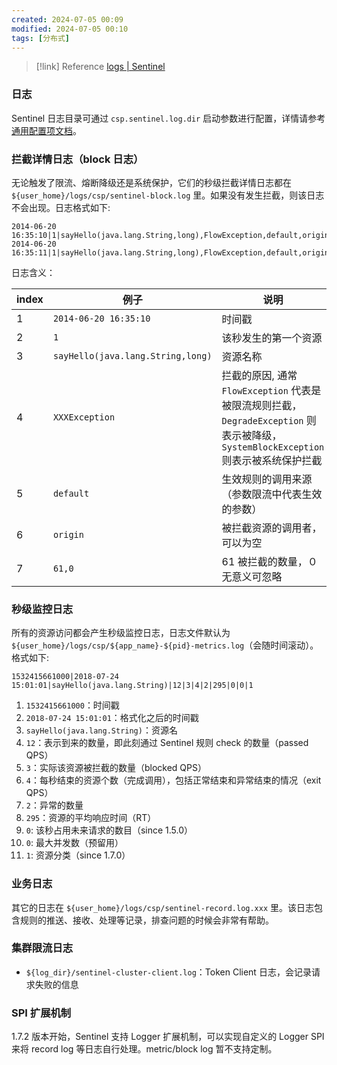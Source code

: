 ```yaml
---
created: 2024-07-05 00:09
modified: 2024-07-05 00:10
tags: [分布式]
---
```


> [!link] Reference
> [logs | Sentinel](https://sentinelguard.io/zh-cn/docs/logs.html)

### 日志

Sentinel 日志目录可通过 `csp.sentinel.log.dir` 启动参数进行配置，详情请参考 [通用配置项文档](https://sentinelguard.io/zh-cn/docs/general-configuration.html)。

### 拦截详情日志（block 日志）

无论触发了限流、熔断降级还是系统保护，它们的秒级拦截详情日志都在 `${user_home}/logs/csp/sentinel-block.log` 里。如果没有发生拦截，则该日志不会出现。日志格式如下:

```
2014-06-20 16:35:10|1|sayHello(java.lang.String,long),FlowException,default,origin|61,0
2014-06-20 16:35:11|1|sayHello(java.lang.String,long),FlowException,default,origin|1,0
```

日志含义：

| index | 例子 | 说明 |
| --- | --- | --- |
| 1 | `2014-06-20 16:35:10` | 时间戳 |
| 2 | `1` | 该秒发生的第一个资源 |
| 3 | `sayHello(java.lang.String,long)` | 资源名称 |
| 4 | `XXXException` | 拦截的原因, 通常 `FlowException` 代表是被限流规则拦截，`DegradeException` 则表示被降级，`SystemBlockException` 则表示被系统保护拦截 |
| 5 | `default` | 生效规则的调用来源（参数限流中代表生效的参数） |
| 6 | `origin` | 被拦截资源的调用者，可以为空 |
| 7 | `61,0` | 61 被拦截的数量，０无意义可忽略 |

### 秒级监控日志

所有的资源访问都会产生秒级监控日志，日志文件默认为 `${user_home}/logs/csp/${app_name}-${pid}-metrics.log`（会随时间滚动）。格式如下:

```
1532415661000|2018-07-24 15:01:01|sayHello(java.lang.String)|12|3|4|2|295|0|0|1
```

1.  `1532415661000`：时间戳
2.  `2018-07-24 15:01:01`：格式化之后的时间戳
3.  `sayHello(java.lang.String)`：资源名
4.  `12`：表示到来的数量，即此刻通过 Sentinel 规则 check 的数量（passed QPS）
5.  `3`：实际该资源被拦截的数量（blocked QPS）
6.  `4`：每秒结束的资源个数（完成调用），包括正常结束和异常结束的情况（exit QPS）
7.  `2`：异常的数量
8.  `295`：资源的平均响应时间（RT）
9.  `0`: 该秒占用未来请求的数目（since 1.5.0）
10.  `0`: 最大并发数（预留用）
11.  `1`: 资源分类（since 1.7.0）

### 业务日志

其它的日志在 `${user_home}/logs/csp/sentinel-record.log.xxx` 里。该日志包含规则的推送、接收、处理等记录，排查问题的时候会非常有帮助。

### 集群限流日志

-   `${log_dir}/sentinel-cluster-client.log`：Token Client 日志，会记录请求失败的信息

### SPI 扩展机制

1.7.2 版本开始，Sentinel 支持 Logger 扩展机制，可以实现自定义的 Logger SPI 来将 record log 等日志自行处理。metric/block log 暂不支持定制。
